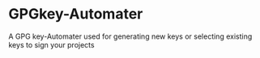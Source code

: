 # GPGkey-Automater
A GPG key-Automater used for generating new keys or selecting existing keys to sign your projects
